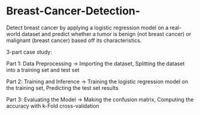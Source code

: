 # Breast-Cancer-Detection-

Detect breast cancer by applying a logistic regression model on a real-world dataset and predict whether a tumor is benign (not breast cancer) or malignant (breast cancer) based off its characteristics.

3-part case study:

Part 1: Data Preprocessing ->
Importing the dataset, 
Splitting the dataset into a training set and test set

Part 2: Training and Inference ->
Training the logistic regression model on the training set,
Predicting the test set results

Part 3: Evaluating the Model ->
Making the confusion matrix,
Computing the accuracy with k-Fold cross-validation
